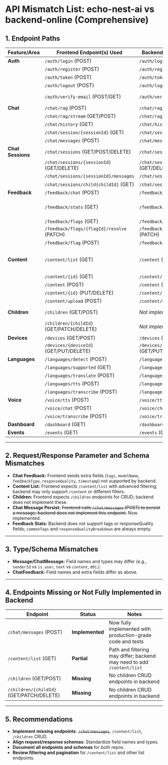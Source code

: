# API Mismatch List: echo-nest-ai vs backend-online (Comprehensive)

## 1. Endpoint Paths

| Feature/Area      | Frontend Endpoint(s) Used                | Backend Endpoint(s) Implemented           | Mismatch? | Notes |
|-------------------|------------------------------------------|-------------------------------------------|-----------|-------|
| **Auth**          | `/auth/login` (POST)                     | `/auth/login` (POST)                      | No        | Fully implemented |
|                   | `/auth/register` (POST)                  | `/auth/register` (POST)                   | No        | Fully implemented |
|                   | `/auth/token` (POST)                     | `/auth/token` (POST)                      | No        | Fully implemented |
|                   | `/auth/logout` (POST)                    | `/auth/logout` (POST)                     | No        | Fully implemented |
|                   | `/auth/verify-email` (POST/GET)          | `/auth/verify-email` (GET/POST)           | No        | Both methods supported |
| **Chat**          | `/chat/rag` (POST)                       | `/chat/rag` (POST)                        | No        | Fully implemented |
|                   | `/chat/rag/stream` (GET/POST)            | `/chat/rag/stream` (GET/POST)             | No        | Fully implemented |
|                   | `/chat/history` (GET)                    | `/chat/history` (GET)                     | No        | Fully implemented |
|                   | `/chat/session/{sessionId}` (GET)        | `/chat/session/{sessionId}` (GET)         | No        | Fully implemented |
|                   | `/chat/messages` (POST)                  | `/chat/messages` (POST)                   | No        | Fully implemented |
| **Chat Sessions** | `/chat/sessions` (GET/POST/DELETE)       | `/chat/sessions` (GET/POST/DELETE)        | No        | Fully implemented |
|                   | `/chat/sessions/{sessionId}` (GET/DELETE)| `/chat/sessions/{sessionId}` (GET/DELETE) | No        | Fully implemented |
|                   | `/chat/sessions/{sessionId}/messages`    | `/chat/sessions/{sessionId}/messages`     | No        | Fully implemented |
|                   | `/chat/sessions/child{childId}` (GET)    | `/chat/sessions/child{childId}` (GET)     | No        | Fully implemented |
| **Feedback**      | `/feedback/chat` (POST)                  | `/feedback/chat` (POST)                   | No        | Fully implemented |
|                   | `/feedback/stats` (GET)                  | `/feedback/stats` (GET)                   | Partial   | Tags/responseQuality not supported in backend |
|                   | `/feedback/flags` (GET)                  | `/feedback/flags` (GET)                   | No        | Fully implemented |
|                   | `/feedback/flags/{flagId}/resolve` (PATCH)| `/feedback/flags/{flagId}/resolve` (PATCH)| No        | Fully implemented |
|                   | `/feedback/flag` (POST)                  | `/feedback/flag` (POST)                   | No        | Fully implemented |
| **Content**       | `/content/list` (GET)                    | `/content` (GET)                          | **Partial**   | Path and filtering may differ; backend may need to add `/content/list` |
|                   | `/content/{id}` (GET)                    | `/content/{id}` (GET)                     | No        | Fully implemented |
|                   | `/content` (POST)                        | `/content` (POST)                         | No        | Fully implemented |
|                   | `/content/{id}` (PUT/DELETE)             | `/content/{id}` (PUT/DELETE)              | No        | Fully implemented |
|                   | `/content/upload` (POST)                 | `/content/upload` (POST)                  | No        | Fully implemented |
| **Children**      | `/children` (GET/POST)                   | _Not implemented_                         | **Yes**   | No children CRUD endpoints in backend |
|                   | `/children/{childId}` (GET/PATCH/DELETE) | _Not implemented_                         | **Yes**   | No children CRUD endpoints in backend |
| **Devices**       | `/devices` (GET/POST)                    | `/devices` (GET/POST)                     | No        | Fully implemented |
|                   | `/devices/{deviceId}` (GET/PUT/DELETE)   | `/devices/{deviceId}` (GET/PUT/DELETE)    | No        | Fully implemented |
| **Languages**     | `/languages/detect` (POST)               | `/languages/detect` (POST)                | No        | Fully implemented |
|                   | `/languages/supported` (GET)             | `/languages/supported` (GET)              | No        | Fully implemented |
|                   | `/languages/translate` (POST)            | `/languages/translate` (POST)             | No        | Fully implemented |
|                   | `/languages/tts` (POST)                  | `/languages/tts` (POST)                   | No        | Fully implemented |
|                   | `/languages/transcribe` (POST)           | `/languages/transcribe` (POST)            | No        | Fully implemented |
| **Voice**         | `/voice/tts` (POST)                      | `/voice/tts` (POST)                       | No        | Fully implemented |
|                   | `/voice/chat` (POST)                     | `/voice/chat` (POST)                      | No        | Fully implemented |
|                   | `/voice/transcribe` (POST)               | `/voice/transcribe` (POST)                | No        | Fully implemented |
| **Dashboard**     | `/dashboard` (GET)                       | `/dashboard` (GET)                        | No        | Fully implemented |
| **Events**        | `/events` (GET)                          | `/events` (GET)                           | No        | Fully implemented |

---

## 2. Request/Response Parameter and Schema Mismatches

- **Chat Feedback:**  Frontend sends extra fields (`tags`, `modelName`, `feedbackType`, `responseQuality`, `timestamp`) not supported by backend.
- **Content List:**  Frontend expects `/content/list` with advanced filtering; backend may only support `/content` or different filters.
- **Children:**  Frontend expects `/children` endpoints for CRUD; backend does not implement these.
- **Chat Message Persist:**  ~~Frontend calls `/chat/messages` (POST) to persist a message; backend does not implement this endpoint.~~ Now implemented.
- **Feedback Stats:**  Backend does not support tags or responseQuality fields; `commonTags` and `responseQualityBreakdown` are always empty.

---

## 3. Type/Schema Mismatches

- **Message/ChatMessage:**  Field names and types may differ (e.g., `senderId` vs `is_user`, `text` vs `content`, etc.).
- **ChatFeedback:**  Field names and extra fields differ as above.

---

## 4. Endpoints Missing or Not Fully Implemented in Backend

| Endpoint                        | Status      | Notes |
|----------------------------------|-------------|-------|
| `/chat/messages` (POST)          | **Implemented** | Now fully implemented with production-grade code and tests |
| `/content/list` (GET)            | **Partial** | Path and filtering may differ; backend may need to add `/content/list` |
| `/children` (GET/POST)           | **Missing** | No children CRUD endpoints in backend |
| `/children/{childId}` (GET/PATCH/DELETE) | **Missing** | No children CRUD endpoints in backend |

---

## 5. Recommendations

- **Implement missing endpoints**: ~~`/chat/messages`~~, `/content/list`, `/children` CRUD.
- **Align request/response schemas**: Standardize field names and types.
- **Document all endpoints and schemas** for both repos.
- **Review filtering and pagination** for `/content/list` and other list endpoints. 